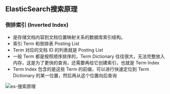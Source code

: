 ## ElasticSearch搜索原理

### 倒排索引 (Inverted Index)

* 是存储文档内容到文档位置映射关系的数据库索引结构。
* 索引 Term 和倒排表 Posting List
* Term 对应的文档 ID 的列表就是 Posting List
* 一般 Term 都是按照顺序排序的，Term Dictionary 往往很大，无法完整放入内存，这是为了更快的查询，还需要再给它创建索引，也就是 Term Index
* Term Index 包含的是这些 Term 的前缀，可以进行快速定位到 Term Dictionary 的某一位置，然后再从这个位置向后查询

![es-搜索原理](https://cdn.jsdelivr.net/gh/ClareTung/ImageHostingService/img/es-%E6%90%9C%E7%B4%A2%E5%8E%9F%E7%90%86.png)